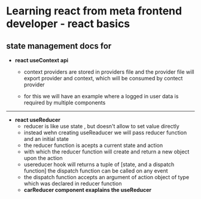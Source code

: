 # Learning react from meta frontend developer - react basics

## state management docs for

+ **react useContext api**
    * context providers are stored in providers file and the provider file will export provider and context, which will be consumed by contect provider

    * for this we will have an example where a logged in user data is required by multiple components
---
+ **react  useReducer**
    * reducer is like use state , but doesn\'t allow to set value directly
    * instead wehn creating useReaducer we will pass reducer function and an initial state
    * the reducer function is acepts a current state and action 
    * with which the reducer function will create and return a new object upon the action
    * usereducer hook will returns a tuple of [state, and a dispatch function] the dispatch function can be called on any event
    * the dispatch function accepts an argument of action object of type which was declared in reducer function
    * **carReducer component exaplains the useReducer**
 





